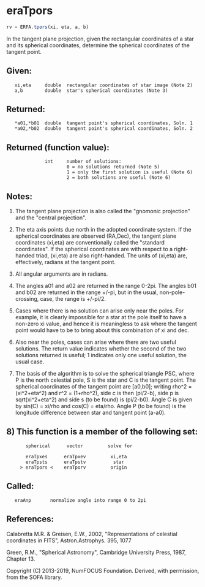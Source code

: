 # eraTpors

```js
rv = ERFA.tpors(xi, eta, a, b)
```

In the tangent plane projection, given the rectangular coordinates
of a star and its spherical coordinates, determine the spherical
coordinates of the tangent point.

## Given:
```
   xi,eta     double  rectangular coordinates of star image (Note 2)
   a,b        double  star's spherical coordinates (Note 3)
```

## Returned:
```
   *a01,*b01  double  tangent point's spherical coordinates, Soln. 1
   *a02,*b02  double  tangent point's spherical coordinates, Soln. 2
```

## Returned (function value):
```
              int     number of solutions:
                      0 = no solutions returned (Note 5)
                      1 = only the first solution is useful (Note 6)
                      2 = both solutions are useful (Note 6)
```

## Notes:

1) The tangent plane projection is also called the "gnomonic
   projection" and the "central projection".

2) The eta axis points due north in the adopted coordinate system.
   If the spherical coordinates are observed (RA,Dec), the tangent
   plane coordinates (xi,eta) are conventionally called the
   "standard coordinates".  If the spherical coordinates are with
   respect to a right-handed triad, (xi,eta) are also right-handed.
   The units of (xi,eta) are, effectively, radians at the tangent
   point.

3) All angular arguments are in radians.

4) The angles a01 and a02 are returned in the range 0-2pi.  The
   angles b01 and b02 are returned in the range +/-pi, but in the
   usual, non-pole-crossing, case, the range is +/-pi/2.

5) Cases where there is no solution can arise only near the poles.
   For example, it is clearly impossible for a star at the pole
   itself to have a non-zero xi value, and hence it is meaningless
   to ask where the tangent point would have to be to bring about
   this combination of xi and dec.

6) Also near the poles, cases can arise where there are two useful
   solutions.  The return value indicates whether the second of the
   two solutions returned is useful;  1 indicates only one useful
   solution, the usual case.

7) The basis of the algorithm is to solve the spherical triangle PSC,
   where P is the north celestial pole, S is the star and C is the
   tangent point.  The spherical coordinates of the tangent point are
   [a0,b0];  writing rho^2 = (xi^2+eta^2) and r^2 = (1+rho^2), side c
   is then (pi/2-b), side p is sqrt(xi^2+eta^2) and side s (to be
   found) is (pi/2-b0).  Angle C is given by sin(C) = xi/rho and
   cos(C) = eta/rho.  Angle P (to be found) is the longitude
   difference between star and tangent point (a-a0).

## 8) This function is a member of the following set:

```
       spherical      vector         solve for

       eraTpxes      eraTpxev         xi,eta
       eraTpsts      eraTpstv          star
     > eraTpors <    eraTporv         origin
```

## Called:
```
   eraAnp       normalize angle into range 0 to 2pi
```

## References:

   Calabretta M.R. & Greisen, E.W., 2002, "Representations of
   celestial coordinates in FITS", Astron.Astrophys. 395, 1077

   Green, R.M., "Spherical Astronomy", Cambridge University Press,
   1987, Chapter 13.

Copyright (C) 2013-2019, NumFOCUS Foundation.
Derived, with permission, from the SOFA library.
